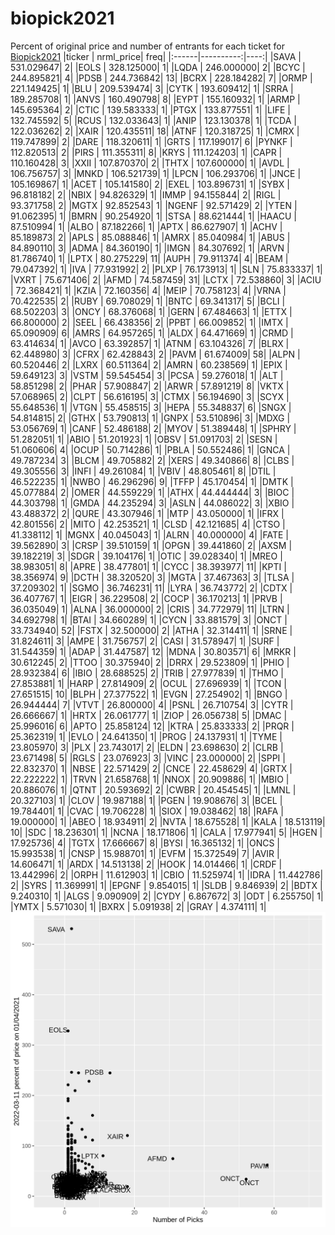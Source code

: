 # biopick2021
Percent of original price and number of entrants for each ticket for [Biopick2021](https://twitter.com/hashtag/Biopick2021)
|ticker | nrml_price| freq|
|:------|----------:|----:|
|SAVA   | 531.029647|    2|
|EOLS   | 328.125000|    1|
|LQDA   | 246.000000|    2|
|BCYC   | 244.895821|    4|
|PDSB   | 244.736842|   13|
|BCRX   | 228.184282|    7|
|ORMP   | 221.149425|    1|
|BLU    | 209.539474|    3|
|CYTK   | 193.609412|    1|
|SRRA   | 189.285708|    1|
|ANVS   | 160.490798|    8|
|EYPT   | 155.160932|    1|
|ARMP   | 145.695364|    2|
|CTIC   | 139.583333|    1|
|PTGX   | 133.877551|    1|
|LIFE   | 132.745592|    5|
|RCUS   | 132.033643|    1|
|ANIP   | 123.130378|    1|
|TCDA   | 122.036262|    2|
|XAIR   | 120.435511|   18|
|ATNF   | 120.318725|    1|
|CMRX   | 119.747899|    2|
|DARE   | 118.320611|    1|
|GRTS   | 117.199017|    6|
|PYNKF  | 112.820513|    2|
|PIRS   | 111.355311|    8|
|KRYS   | 111.124203|    1|
|CAPR   | 110.160428|    3|
|XXII   | 107.870370|    2|
|THTX   | 107.600000|    1|
|AVDL   | 106.756757|    3|
|MNKD   | 106.521739|    1|
|LPCN   | 106.293706|    1|
|JNCE   | 105.169867|    1|
|ACET   | 105.141580|    2|
|EXEL   | 103.896731|    1|
|SYBX   |  96.818182|    2|
|NBIX   |  94.826329|    1|
|IMMP   |  94.155844|    2|
|RIGL   |  93.371758|    2|
|MGTX   |  92.852543|    1|
|NGENF  |  92.571429|    2|
|YTEN   |  91.062395|    1|
|BMRN   |  90.254920|    1|
|STSA   |  88.621444|    1|
|HAACU  |  87.510994|    1|
|ALBO   |  87.182266|    1|
|APTX   |  86.627907|    1|
|ACHV   |  85.189873|    2|
|APLS   |  85.088846|    1|
|AMRX   |  85.040984|    1|
|ABUS   |  84.890110|    3|
|ADMA   |  84.360190|    1|
|IMGN   |  84.307692|    1|
|ARVN   |  81.786740|    1|
|LPTX   |  80.275229|   11|
|AUPH   |  79.911374|    4|
|BEAM   |  79.047392|    1|
|IVA    |  77.931992|    2|
|PLXP   |  76.173913|    1|
|SLN    |  75.833337|    1|
|VXRT   |  75.671406|    2|
|AFMD   |  74.587459|   31|
|LCTX   |  72.538860|    3|
|ACIU   |  72.368421|    1|
|KZIA   |  72.160356|    4|
|MEIP   |  70.758123|    4|
|VRNA   |  70.422535|    2|
|RUBY   |  69.708029|    1|
|BNTC   |  69.341317|    5|
|BCLI   |  68.502203|    3|
|ONCY   |  68.376068|    1|
|GERN   |  67.484663|    1|
|ETTX   |  66.800000|    2|
|SEEL   |  66.438356|    2|
|PPBT   |  66.009852|    1|
|IMTX   |  65.090909|    6|
|AMRS   |  64.957265|    1|
|ALDX   |  64.471669|    1|
|CRMD   |  63.414634|    1|
|AVCO   |  63.392857|    1|
|ATNM   |  63.104326|    7|
|BLRX   |  62.448980|    3|
|CFRX   |  62.428843|    2|
|PAVM   |  61.674009|   58|
|ALPN   |  60.520446|    2|
|LXRX   |  60.511364|    2|
|AMRN   |  60.238569|    1|
|EPIX   |  59.649123|    3|
|VSTM   |  59.545454|    3|
|PCSA   |  59.276018|    1|
|ALT    |  58.851298|    2|
|PHAR   |  57.908847|    2|
|ARWR   |  57.891219|    8|
|VKTX   |  57.068965|    2|
|CLPT   |  56.616195|    3|
|CTMX   |  56.194690|    3|
|SCYX   |  55.648536|    1|
|VTGN   |  55.458515|    3|
|HEPA   |  55.348837|    6|
|SNGX   |  54.814815|    2|
|GTHX   |  53.790813|    1|
|GNPX   |  53.510896|    3|
|MDXG   |  53.056769|    1|
|CANF   |  52.486188|    2|
|MYOV   |  51.389448|    1|
|SPHRY  |  51.282051|    1|
|ABIO   |  51.201923|    1|
|OBSV   |  51.091703|    2|
|SESN   |  51.060606|    4|
|OCUP   |  50.714286|    1|
|PBLA   |  50.552486|    1|
|GNCA   |  49.787234|    3|
|BLCM   |  49.705882|    2|
|XERS   |  49.340866|    8|
|CLBS   |  49.305556|    3|
|INFI   |  49.261084|    1|
|VBIV   |  48.805461|    8|
|DTIL   |  46.522235|    1|
|NWBO   |  46.296296|    9|
|TFFP   |  45.170454|    1|
|DMTK   |  45.077884|    2|
|OMER   |  44.559229|    1|
|ATHX   |  44.444444|    3|
|BIOC   |  44.303798|    1|
|GMDA   |  44.235294|    3|
|ASLN   |  44.086022|    3|
|XBIO   |  43.488372|    2|
|QURE   |  43.307946|    1|
|MTP    |  43.050000|    1|
|IFRX   |  42.801556|    2|
|MITO   |  42.253521|    1|
|CLSD   |  42.121685|    4|
|CTSO   |  41.338112|    1|
|MGNX   |  40.045043|    1|
|ALRN   |  40.000000|    4|
|FATE   |  39.562890|    3|
|CRSP   |  39.510159|    1|
|OPGN   |  39.441860|    2|
|AXSM   |  39.182219|    3|
|SDGR   |  39.104176|    1|
|OTIC   |  39.028340|    1|
|MREO   |  38.983051|    8|
|APRE   |  38.477801|    1|
|CYCC   |  38.393977|   11|
|KPTI   |  38.356974|    9|
|DCTH   |  38.320520|    3|
|MGTA   |  37.467363|    3|
|TLSA   |  37.209302|    1|
|SGMO   |  36.746231|   11|
|LYRA   |  36.743772|    2|
|CDTX   |  36.407767|    1|
|EIGR   |  36.229508|    2|
|COCP   |  36.170213|    1|
|PRVB   |  36.035049|    1|
|ALNA   |  36.000000|    2|
|CRIS   |  34.772979|   11|
|LTRN   |  34.692798|    1|
|BTAI   |  34.660289|    1|
|CYCN   |  33.881579|    3|
|ONCT   |  33.734940|   52|
|FSTX   |  32.500000|    2|
|ATHA   |  32.314411|    1|
|SRNE   |  31.824611|    3|
|AMPE   |  31.756757|    2|
|CASI   |  31.578947|    1|
|SURF   |  31.544359|    1|
|ADAP   |  31.447587|   12|
|MDNA   |  30.803571|    6|
|MRKR   |  30.612245|    2|
|TTOO   |  30.375940|    2|
|DRRX   |  29.523809|    1|
|PHIO   |  28.932384|    6|
|IBIO   |  28.688525|    2|
|TRIB   |  27.977839|    1|
|THMO   |  27.853881|    1|
|HARP   |  27.814909|    2|
|OCUL   |  27.696939|    1|
|TCON   |  27.651515|   10|
|BLPH   |  27.377522|    1|
|EVGN   |  27.254902|    1|
|BNGO   |  26.944444|    7|
|VTVT   |  26.800000|    4|
|PSNL   |  26.710754|    3|
|CYTR   |  26.666667|    1|
|HRTX   |  26.061777|    1|
|ZIOP   |  26.056738|    5|
|DMAC   |  25.996016|    6|
|APTO   |  25.858124|   12|
|KTRA   |  25.833333|    2|
|PRQR   |  25.362319|    1|
|EVLO   |  24.641350|    1|
|PROG   |  24.137931|    1|
|TYME   |  23.805970|    3|
|PLX    |  23.743017|    2|
|ELDN   |  23.698630|    2|
|CLRB   |  23.671498|    5|
|RGLS   |  23.076923|    3|
|VINC   |  23.000000|    2|
|SPPI   |  22.832370|    1|
|NBSE   |  22.571429|    2|
|CNCE   |  22.458629|    4|
|GRTX   |  22.222222|    1|
|TRVN   |  21.658768|    1|
|NNOX   |  20.909886|    1|
|MBIO   |  20.886076|    1|
|QTNT   |  20.593692|    2|
|CWBR   |  20.454545|    1|
|LMNL   |  20.327103|    1|
|CLOV   |  19.987188|    1|
|PGEN   |  19.908676|    3|
|BCEL   |  19.784401|    1|
|CVAC   |  19.706228|    1|
|SIOX   |  19.038462|   18|
|RAFA   |  19.000000|    1|
|ABEO   |  18.934911|    2|
|NVTA   |  18.675528|    1|
|KALA   |  18.513119|   10|
|SDC    |  18.236301|    1|
|NCNA   |  18.171806|    1|
|CALA   |  17.977941|    5|
|HGEN   |  17.925736|    4|
|TGTX   |  17.666667|    8|
|BYSI   |  16.365132|    1|
|ONCS   |  15.993538|    1|
|CNSP   |  15.988701|    1|
|EVFM   |  15.372549|    7|
|AVIR   |  14.606471|    1|
|ARDX   |  14.513138|    2|
|HOOK   |  14.014466|    1|
|CRDF   |  13.442996|    2|
|ORPH   |  11.612903|    1|
|CBIO   |  11.525974|    1|
|IDRA   |  11.442786|    2|
|SYRS   |  11.369991|    1|
|EPGNF  |   9.854015|    1|
|SLDB   |   9.846939|    2|
|BDTX   |   9.240310|    1|
|ALGS   |   9.090909|    2|
|CYDY   |   6.867672|    3|
|ODT    |   6.255750|    1|
|YMTX   |   5.571030|    1|
|BXRX   |   5.091938|    2|
|GRAY   |   4.374111|    1|
![retvspicks](biopicks.png?raw=true)
